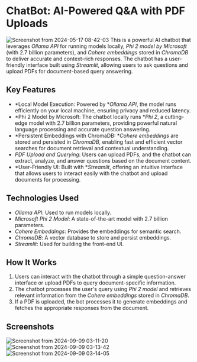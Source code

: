 # ChatBot: AI-Powered Q&A with PDF Uploads
![Screenshot from 2024-05-17 08-42-03](https://github.com/user-attachments/assets/cee40e75-9957-4e71-8493-433a8cd9db89)
This is a powerful AI chatbot that leverages *Ollama API* for running models locally, *Phi 2 model by Microsoft* (with 2.7 billion parameters), and *Cohere embeddings* stored in *ChromaDB* to deliver accurate and context-rich responses. The chatbot has a user-friendly interface built using *Streamlit*, allowing users to ask questions and upload PDFs for document-based query answering.

## Key Features
- *Local Model Execution: Powered by **Ollama API*, the model runs efficiently on your local machine, ensuring privacy and reduced latency.
- *Phi 2 Model by Microsoft: The chatbot locally runs **Phi 2*, a cutting-edge model with 2.7 billion parameters, providing powerful natural language processing and accurate question answering.
- *Persistent Embeddings with ChromaDB: **Cohere embeddings* are stored and persisted in *ChromaDB*, enabling fast and efficient vector searches for document retrieval and contextual understanding.
- *PDF Upload and Querying*: Users can upload PDFs, and the chatbot can extract, analyze, and answer questions based on the document content.
- *User-Friendly UI: Built with **Streamlit*, offering an intuitive interface that allows users to interact easily with the chatbot and upload documents for processing.

## Technologies Used
- *Ollama API*: Used to run models locally.
- *Microsoft Phi 2 Model*: A state-of-the-art model with 2.7 billion parameters.
- *Cohere Embeddings*: Provides the embeddings for semantic search.
- *ChromaDB*: A vector database to store and persist embeddings.
- *Streamlit*: Used for building the front-end UI.

## How It Works
1. Users can interact with the chatbot through a simple question-answer interface or upload PDFs to query document-specific information.
2. The chatbot processes the user's query using *Phi 2 model* and retrieves relevant information from the *Cohere embeddings* stored in *ChromaDB*.
3. If a PDF is uploaded, the bot processes it to generate embeddings and fetches the appropriate responses from the document.

## Screenshots
![Screenshot from 2024-09-09 03-11-20](https://github.com/user-attachments/assets/685f7914-573b-4bdb-b8ec-a1badbb15fb1)
![Screenshot from 2024-09-09 03-13-42](https://github.com/user-attachments/assets/4d69910b-3350-40ad-b20c-46fca19e882b)
![Screenshot from 2024-09-09 03-14-05](https://github.com/user-attachments/assets/4f708d9b-de3d-41cf-b6c1-dc4035870fc3)


